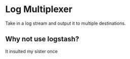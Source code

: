 # Log Multiplexer #

Take in a log stream and output it to multiple destinations.

## Why not use logstash?

It insulted my sister once
